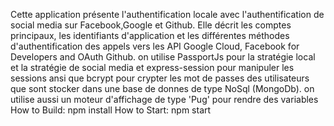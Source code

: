 Cette application présente l'authentification locale avec l'authentification de social media sur Facebook,Google et Github. Elle décrit les comptes principaux, les identifiants d'application et les différentes méthodes d'authentification des appels vers les API Google Cloud, Facebook for Developers and OAuth Github.
on utilise PassportJs pour la stratégie local et la stratégie de social media et express-session pour manipuler les sessions ansi que bcrypt pour crypter les mot de passes des utilisateurs que sont stocker dans une base de donnes de type NoSql (MongoDb).
on utilise aussi un moteur d'affichage de type 'Pug' pour rendre des variables
How to Build:
npm install
How to Start:
npm start
